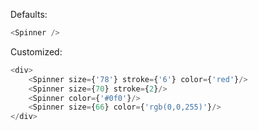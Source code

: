 Defaults:
```js
<Spinner />
```

Customized:
```js
<div>
	<Spinner size={'78'} stroke={'6'} color={'red'}/>
	<Spinner size={70} stroke={2}/>
	<Spinner color={'#0f0'}/>
	<Spinner size={66} color={'rgb(0,0,255)'}/>
</div>
```
